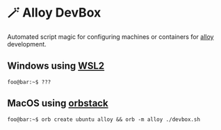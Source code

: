 # 🪄 Alloy DevBox
Automated script magic for configuring machines or containers
for [alloy](https://github.com/StullerInc/alloy) development.

## Windows using [WSL2](https://learn.microsoft.com/en-us/windows/wsl/install)
```console
foo@bar:~$ ???
```

## MacOS using [orbstack](https://orbstack.dev)
```console
foo@bar:~$ orb create ubuntu alloy && orb -m alloy ./devbox.sh
```
